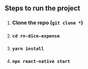 
## Steps to run the project

1. ### Clone the repo (`git clone *`)
2. ### `cd rn-dice-expense`
3. ### `yarn install`
4. ### `npx react-native start`
